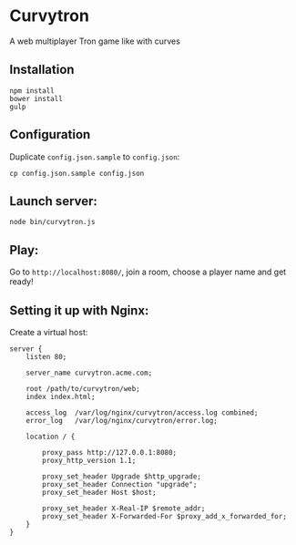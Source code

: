 Curvytron
=========

A web multiplayer Tron game like with curves

## Installation

    npm install
    bower install
    gulp

## Configuration

Duplicate `config.json.sample` to `config.json`:

    cp config.json.sample config.json

## Launch server:

    node bin/curvytron.js

## Play:

Go to `http://localhost:8080/`, join a room, choose a player name and get ready!

## Setting it up with Nginx:

Create a virtual host:

```
server {
    listen 80;

    server_name curvytron.acme.com;

    root /path/to/curvytron/web;
    index index.html;

    access_log  /var/log/nginx/curvytron/access.log combined;
    error_log   /var/log/nginx/curvytron/error.log;

    location / {

        proxy_pass http://127.0.0.1:8080;
        proxy_http_version 1.1;

        proxy_set_header Upgrade $http_upgrade;
        proxy_set_header Connection "upgrade";
        proxy_set_header Host $host;

        proxy_set_header X-Real-IP $remote_addr;
        proxy_set_header X-Forwarded-For $proxy_add_x_forwarded_for;
    }
}
```

